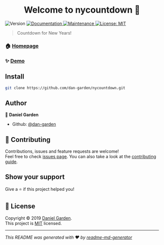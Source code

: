 <h1 align="center">Welcome to nycountdown 👋</h1>
<p>
  <img alt="Version" src="https://img.shields.io/badge/version-1.0.0-blue.svg?cacheSeconds=2592000" />
  <a href="https://github.com/dan-garden/nycountdown#readme" target="_blank">
    <img alt="Documentation" src="https://img.shields.io/badge/documentation-yes-brightgreen.svg" />
  </a>
  <a href="https://github.com/dan-garden/nycountdown/graphs/commit-activity" target="_blank">
    <img alt="Maintenance" src="https://img.shields.io/badge/Maintained%3F-yes-green.svg" />
  </a>
  <a href="https://github.com/dan-garden/nycountdown/blob/master/LICENSE" target="_blank">
    <img alt="License: MIT" src="https://img.shields.io/github/license/dan-garden/nycountdown" />
  </a>
</p>

> Countdown for New Years!

### 🏠 [Homepage](https://nycountdown.netlify.com/)

### ✨ [Demo](https://nycountdown.netlify.com/)

## Install

```sh
git clone https://github.com/dan-garden/nycountdown.git
```


## Author

👤 **Daniel Garden**

* Github: [@dan-garden](https://github.com/dan-garden)

## 🤝 Contributing

Contributions, issues and feature requests are welcome!<br />Feel free to check [issues page](https://github.com/dan-garden/nycountdown/issues). You can also take a look at the [contributing guide](https://github.com/dan-garden/nycountdown/blob/master/CONTRIBUTING.md).

## Show your support

Give a ⭐️ if this project helped you!

## 📝 License

Copyright © 2019 [Daniel Garden](https://github.com/dan-garden).<br />
This project is [MIT](https://github.com/dan-garden/nycountdown/blob/master/LICENSE) licensed.

***
_This README was generated with ❤️ by [readme-md-generator](https://github.com/kefranabg/readme-md-generator)_
